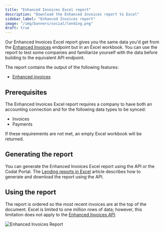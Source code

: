 ```yaml
---
title: "Enhanced Invoices Excel report"
description: "Download the Enhanced Invoices report to Excel"
sidebar_label: "Enhanced Invoices report"
image: "/img/banners/social/lending.png"
draft: true
---
```


Our Enhanced Invoices Excel report gives you the same data you'd get from the [Enhanced Invoices](/lending/features/accounts-receivable-overview#reconciled-invoices) endpoint but in an Excel workbook. You can use the report to test some companies and familiarize yourself with the data before building to the equivalent API endpoint.

The report contains the output of the following features:

- [Enhanced invoices](/lending/features/accounts-receivable-overview#reconciled-invoices)

## Prerequisites

The Enhanced Invoices Excel report requires a company to have both an accounting connection and for the following data types to be synced:

- Invoices
- Payments

If these requirements are not met, an empty Excel workbook will be returned.

## Generating the report

You can generate the Enhanced Invoices Excel report using the API or the Codat Portal. The [Lending reports in Excel](/lending/excel/overview) article describes how to generate and download the report using the API.

## Using the report

The report is ordered so the most recent invoices are at the top of the document. Excel is limited to one million rows of data; however, this limitation does not apply to the [Enhanced Invoices API](/lending-api#/operations/get-enhanced-invoices-report).

![Enhanced Invoices Report](/img/lending/enhanced-invoices-blur.png "Enhanced Invoices Report")
